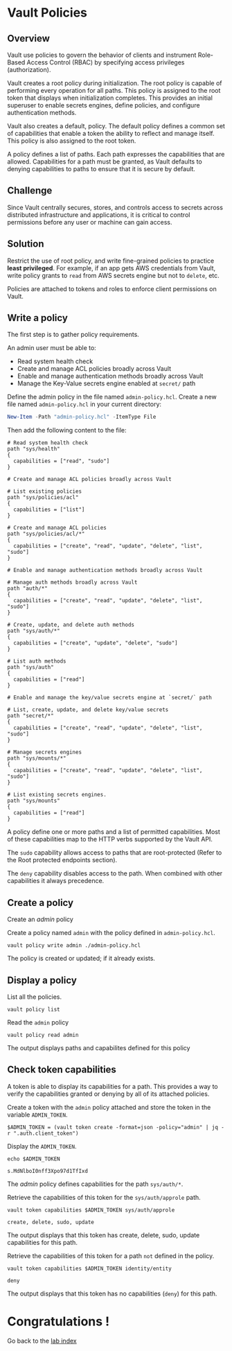 # Vault Policies

## Overview
Vault use policies to govern the behavior of clients and instrument Role-Based Access Control (RBAC) by specifying access privileges (authorization).

Vault creates a root policy during initialization. The root policy is capable of performing every operation for all paths. This policy is assigned to the root token that displays when initialization completes. This provides an initial superuser to enable secrets engines, define policies, and configure authentication methods.

Vault also creates a default, policy. The default policy defines a common set of capabilities that enable a token the ability to reflect and manage itself. This policy is also assigned to the root token.

A policy defines a list of paths. Each path expresses the capabilities that are allowed. Capabilities for a path must be granted, as Vault defaults to denying capabilities to paths to ensure that it is secure by default.

## Challenge
Since Vault centrally secures, stores, and controls access to secrets across distributed infrastructure and applications, it is critical to control permissions before any user or machine can gain access.

## Solution

Restrict the use of root policy, and write fine-grained policies to practice **least privileged**. For example, if an app gets AWS credentials from Vault, write policy grants to `read` from AWS secrets engine but not to `delete`, etc.

Policies are attached to tokens and roles to enforce client permissions on Vault.

## Write a policy


The first step is to gather policy requirements.

An admin user must be able to:

* Read system health check
* Create and manage ACL policies broadly across Vault
* Enable and manage authentication methods broadly across Vault
* Manage the Key-Value secrets engine enabled at `secret/` path

Define the admin policy in the file named `admin-policy.hcl`.
Create a new file named `admin-policy.hcl` in your current directory:

```powershell
New-Item -Path "admin-policy.hcl" -ItemType File
```

Then add the following content to the file:

```hcl
# Read system health check
path "sys/health"
{
  capabilities = ["read", "sudo"]
}

# Create and manage ACL policies broadly across Vault

# List existing policies
path "sys/policies/acl"
{
  capabilities = ["list"]
}

# Create and manage ACL policies
path "sys/policies/acl/*"
{
  capabilities = ["create", "read", "update", "delete", "list", "sudo"]
}

# Enable and manage authentication methods broadly across Vault

# Manage auth methods broadly across Vault
path "auth/*"
{
  capabilities = ["create", "read", "update", "delete", "list", "sudo"]
}

# Create, update, and delete auth methods
path "sys/auth/*"
{
  capabilities = ["create", "update", "delete", "sudo"]
}

# List auth methods
path "sys/auth"
{
  capabilities = ["read"]
}

# Enable and manage the key/value secrets engine at `secret/` path

# List, create, update, and delete key/value secrets
path "secret/*"
{
  capabilities = ["create", "read", "update", "delete", "list", "sudo"]
}

# Manage secrets engines
path "sys/mounts/*"
{
  capabilities = ["create", "read", "update", "delete", "list", "sudo"]
}

# List existing secrets engines.
path "sys/mounts"
{
  capabilities = ["read"]
}
```
A policy define one or more paths and a list of permitted capabilities. Most of these capabilities map to the HTTP verbs supported by the Vault API.

The `sudo` capability allows access to paths that are root-protected (Refer to the Root protected endpoints section).

The `deny` capability disables access to the path. When combined with other capabilities it always precedence.

## Create a policy

<!--
Copy the `admin-policy.hcl` into `vault-0`
```
kubectl cp admin-policy.hcl vault-0:/home/vault/admin-policy.hcl
```
-->

Create an *admin* policy

Create a policy named `admin` with the policy defined in `admin-policy.hcl`.

```
vault policy write admin ./admin-policy.hcl
```
The policy is created or updated; if it already exists.

## Display a policy
List all the policies.
```
vault policy list
```

Read the `admin` policy
```
vault policy read admin
```

The output displays paths and capabilites defined for this policy 

## Check token capabilities
A token is able to display its capabilities for a path. This provides a way to verify the capabilities granted or denying by all of its attached policies.

Create a token with the `admin` policy attached and store the token in the variable `ADMIN_TOKEN`.
```
$ADMIN_TOKEN = (vault token create -format=json -policy="admin" | jq -r ".auth.client_token")
```

Display the `ADMIN_TOKEN`.
```
echo $ADMIN_TOKEN

s.MdNlboI0nff3Xpo97d1TfIxd
```

The *admin* policy defines capabilities for the path `sys/auth/*`.

Retrieve the capabilities of this token for the `sys/auth/approle` path.
```
vault token capabilities $ADMIN_TOKEN sys/auth/approle

create, delete, sudo, update
```

The output displays that this token has create, delete, sudo, update capabilities for this path.

Retrieve the capabilities of this token for a path `not` defined in the policy.

```
vault token capabilities $ADMIN_TOKEN identity/entity

deny
```
The output displays that this token has no capabilities (`deny`) for this path.


# Congratulations !
Go back to the [lab index](../../)




